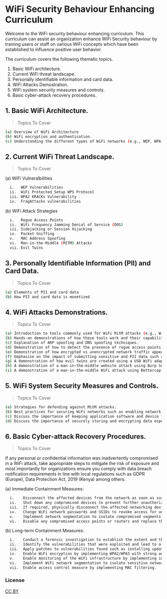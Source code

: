 # WiFi Security Behaviour Enhancing Curriculum

Welcome to the WiFi security behaviour enhancing curriculum. This curriculum can assist an organization enhance WiFi Security behaviour by training users or staff on various WiFi concepts which have been established to influence positive user behavior.

The curriculum covers the following thematic topics.

1. Basic WiFi architecture.
2. Current WiFi threat landscape.
3. Personally identifiable information and card data.
4. WiFi Attacks Demostration.
5. WiFi system security measures and controls.
6. Basic cyber-attack recovery procedures.


## 1. Basic WiFi Architecture.
> Topics To Cover
```sh
(a) Overview of WiFi Architecture
(b) WiFi encryption and authentication.
(c) Understanding the different types of WiFi networks (e.g., WEP, WPA, WPA2, WPA3).
``` 
## 2. Current WiFi Threat Landscape.
> Topics To Cover

(a) WiFi Vulneralbilities
```sh
  i.   WEP Vulnerabilities
  ii.  WiFi Protected Setup WPS Protocol
  iii. WPA2 KRACKs Vulnerability
  iv.  FragAttacks vulnerabilities
 ``` 
(b) WiFi Attack Strategies
```sh
  i.   Rogue Access Points
  ii.  WiFi Frequency Jamming Denial of Service (DOS)
  iii. Sidejacking or Session Hijacking
  iv.  Packet Sniffing
  v.   MAC Address Spoofing
  vi.  Man-in-the-Middle (MITM) Attacks
  vii. Evil Twins
 ``` 
## 3. Personally Identifiable Information (PII) and Card Data.
> Topics To Cover
```sh
(a) Elements of PII and card data
(b) How PII and card data is monetized
``` 
## 4. WiFi Attacks Demonstrations.
> Topics To Cover
```sh
(a) Introduction to tools commonly used for WiFi MitM attacks (e.g., Wireshark, Ettercap, Bettercap).
(b) Hands-on demonstrations of how these tools work and their capabilities.
(c) Explanation of ARP spoofing and DNS spoofing techniques.
(d) Demonstration of how to detect the presence of rogue access points using WiFi analyzers.
(e) Demonstration of how encrypted vs unencrypted network traffic appears in transit using Wireshark.
(f) Emphasise on the impact of submitting sensitive and PII data such as login credentials or card transaction details on a webiste with no HTTPS, use case studies or examples.
(g) A demonstration of how evil twins are created using a USB WiFi adapter or WiFi Pineapple kit.
(h) A demonstration of a man-in-the-middle website attack using Burp Suite application.
(i) A demonstration of a man-in-the-middle WiFi attack using Bettercap solution.

``` 
## 5. WiFi System Security Measures and Controls.
> Topics To Cover
```sh
(a) Strategies for defending against MitM attacks.
(b) Best practices for securing WiFi networks such as enabling network segmentation, using strong encryption and implementing MAC address filtering.
(c) Discuss the importance of keeping application software and device firmwares up to date.
(d) Discuss the importance of securely storing and encrypting data especially while in transit to prevent unauthorized access.
```
## 6. Basic Cyber-attack Recovery Procedures.
> Topics To Cover

If any personal or confidential information was inadvertently compromised in a WiFi attack, take appropriate steps to mitigate the risk of exposure and most importantly for organizations ensure you comply with data breach notification requirements in line with local regulations such as GDPR (Europe), Data Protection Act, 2019 (Kenya) among others.

(a) Immediate Containment Measures:
```sh
  i.    Disconnect the affected devices from the network as soon as suspicious activity or a confirmed attack is detected.
  ii.   Shut down any compromised devices to prevent further unauthorized access.
  iii.  If required, physically disconnect the affected networking devices from the network to isolate the attack.
  iv.   Change WiFi network passwords and SSIDs to revoke access for unauthorized users.
  v.    Implement network segmentation to isolate compromised segments.
  vi.   Disable any compromised access points or routers and replace them with secure, unaffected devices.
```
(b) Long-term Containment Measures:
```sh
  i.    Conduct a forensic investigation to establish the extent and the nature of compromise.
  ii.   Identify the vulnerabilities that were exploited and lead to a breach.
  iii.  Apply patches to vulnerabilities found such as installing updates or upgrades on applications and firmware. 
  iv.   Enable WiFi encryption by implementing WPA2/WPA3 with strong authentication key.
  v.    Enable monitoring of the WiFi infrastructure by implementing intrusion detection & prevention systems.
  vi.   Implement WiFi network segmentation to isolate sensitive networks.
  vii.  Enable access control measure by implementing MAC filtering.
```

### License
[CC BY](https://creativecommons.org/licenses/by/4.0/)
